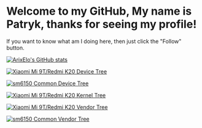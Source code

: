 # Welcome to my GitHub, My name is Patryk, thanks for seeing my profile!
If you want to know what am I doing here, then just click the "Follow" button.


[![ArixElo's GitHub stats](https://github-readme-stats.vercel.app/api?username=ArixElo&show_icons=true&theme=tokyonight)](https://github.com/ArixElo)

[![Xiaomi Mi 9T/Redmi K20 Device Tree](https://github-readme-stats.vercel.app/api/pin/?username=ArixElo&repo=device_xiaomi_davinci)](https://github.com/ArixElo/device_xiaomi_davinci)

[![sm6150 Common Device Tree](https://github-readme-stats.vercel.app/api/pin/?username=ArixElo&repo=device_xiaomi_sm6150-common)](https://github.com/ArixElo/device_xiaomi_sm6150-common)

[![Xiaomi Mi 9T/Redmi K20 Kernel Tree](https://github-readme-stats.vercel.app/api/pin/?username=ArixElo&repo=kernel_xiaomi_sm6150)](https://github.com/ArixElo/kernel_xiaomi_sm6150)

[![Xiaomi Mi 9T/Redmi K20 Vendor Tree](https://github-readme-stats.vercel.app/api/pin/?username=ArixElo&repo=android_vendor_xiaomi_gauguin)](https://github.com/ArixElo/android_vendor_xiaomi_davinci)

[![sm6150 Common Vendor Tree](https://github-readme-stats.vercel.app/api/pin/?username=ArixElo&repo=vendor_xiaomi_sm6150-common)](https://github.com/ArixElo/vendor_xiaomi_sm6150-common)
